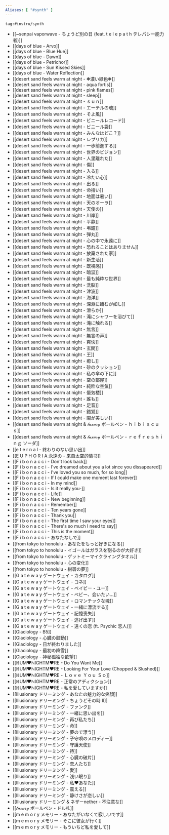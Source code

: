 ```yaml
---
Aliases: [ "#synth" ]
---
```

```expander
tag:#instru/synth
```
- [[~senpai vaporwave - ちょうど別の日 (feat. t e l e p a t h テレパシー能力者)]]
- [[days of blue - Arvo]]
- [[days of blue - Blue Hue]]
- [[days of blue - Dawn]]
- [[days of blue - Petrichor]]
- [[days of blue - Sun Kissed Skies]]
- [[days of blue - Water Reflection]]
- [[desert sand feels warm at night - ❃濃い緑色❃]]
- [[desert sand feels warm at night - aqua fortis]]
- [[desert sand feels warm at night - pink flames]]
- [[desert sand feels warm at night - sleep]]
- [[desert sand feels warm at night - ｓｕｎ]]
- [[desert sand feels warm at night - エーテルの魂]]
- [[desert sand feels warm at night - そよ風]]
- [[desert sand feels warm at night - ビニールレコード]]
- [[desert sand feels warm at night - ビニール袋]]
- [[desert sand feels warm at night - みんなはどこ？]]
- [[desert sand feels warm at night - レプリカ]]
- [[desert sand feels warm at night - 一歩前進する]]
- [[desert sand feels warm at night - 世界のビジョン]]
- [[desert sand feels warm at night - 人里離れた]]
- [[desert sand feels warm at night - 傷]]
- [[desert sand feels warm at night - 入る]]
- [[desert sand feels warm at night - 冷たい心]]
- [[desert sand feels warm at night - 出る]]
- [[desert sand feels warm at night - 命拾い]]
- [[desert sand feels warm at night - 地面は暑い]]
- [[desert sand feels warm at night - 天のオーラ]]
- [[desert sand feels warm at night - 天使の]]
- [[desert sand feels warm at night - 川岸]]
- [[desert sand feels warm at night - 平静]]
- [[desert sand feels warm at night - 弔鐘]]
- [[desert sand feels warm at night - 弾丸]]
- [[desert sand feels warm at night - 心の中で永遠に]]
- [[desert sand feels warm at night - 恐れることはありません]]
- [[desert sand feels warm at night - 放棄された家]]
- [[desert sand feels warm at night - 新生活]]
- [[desert sand feels warm at night - 既視感]]
- [[desert sand feels warm at night - 暗涙]]
- [[desert sand feels warm at night - 最も純粋な世界]]
- [[desert sand feels warm at night - 洗脳]]
- [[desert sand feels warm at night - 津波]]
- [[desert sand feels warm at night - 海洋]]
- [[desert sand feels warm at night - 深淵に臨むが如し]]
- [[desert sand feels warm at night - 滑らか]]
- [[desert sand feels warm at night - 滝にシャワーを浴びて]]
- [[desert sand feels warm at night - 滝に触れる]]
- [[desert sand feels warm at night - 無言]]
- [[desert sand feels warm at night - 無言の声]]
- [[desert sand feels warm at night - 爽快]]
- [[desert sand feels warm at night - 玄関]]
- [[desert sand feels warm at night - 王]]
- [[desert sand feels warm at night - 癒し]]
- [[desert sand feels warm at night - 砂のクッション]]
- [[desert sand feels warm at night - 私の傘の下に]]
- [[desert sand feels warm at night - 空の部屋]]
- [[desert sand feels warm at night - 純粋な空気]]
- [[desert sand feels warm at night - 蜃気楼]]
- [[desert sand feels warm at night - 誰も]]
- [[desert sand feels warm at night - 足音]]
- [[desert sand feels warm at night - 錯覚]]
- [[desert sand feels warm at night - 闇が美しい]]
- [[desert sand feels warm at night & 𝓁𝓊𝓍𝓊𝓇𝓎 ボールペン - ｈｉｂｉｓｃｕｓ]]
- [[desert sand feels warm at night & 𝓁𝓊𝓍𝓊𝓇𝓎 ボールペン - ｒｅｆｒｅｓｈｉｎｇ ソーダ]]
- [[e t e r n a l - 終わりのない思い出]]
- [[E U P H O R I A 永遠の - 来自太空的情书]]
- [[F i b o n a c c i - Don't look back]]
- [[F i b o n a c c i - I've dreamed about you a lot since you dissapeared]]
- [[F i b o n a c c i - I've loved you so much, for so long]]
- [[F i b o n a c c i - If I could make one moment last forever]]
- [[F i b o n a c c i - In my mind]]
- [[F i b o n a c c i - Is it really you-]]
- [[F i b o n a c c i - Life]]
- [[F i b o n a c c i - New beginning]]
- [[F i b o n a c c i - Remember]]
- [[F i b o n a c c i - Ten years gone]]
- [[F i b o n a c c i - Thank you]]
- [[F i b o n a c c i - The first time I saw your eyes]]
- [[F i b o n a c c i - There's so much I need to say]]
- [[F i b o n a c c i - This is the moment]]
- [[F i b o n a c c i - あなたなしで]]
- [[from tokyo to honolulu - あなたをもっと好きになる]]
- [[from tokyo to honolulu - イゴールはガラスを割るのが大好き]]
- [[from tokyo to honolulu - ゲットミーマイクライングタオル]]
- [[from tokyo to honolulu - 心の変化]]
- [[from tokyo to honolulu - 紺碧の夢]]
- [[G a t e w a y ゲートウェイ - カタログ]]
- [[G a t e w a y ゲートウェイ - コネ]]
- [[G a t e w a y ゲートウェイ - ベイビー・ユー]]
- [[G a t e w a y ゲートウェイ - ベビー、会いたい…]]
- [[G a t e w a y ゲートウェイ - ロマンチックな魂]]
- [[G a t e w a y ゲートウェイ - 一緒に漂流する]]
- [[G a t e w a y ゲートウェイ - 記憶喪失]]
- [[G a t e w a y ゲートウェイ - 逃げ出す]]
- [[G a t e w a y ゲートウェイ - 遠くの恋 (ft. Psychic 恋人)]]
- [[Glaciology - B5]]
- [[Glaciology - 心臓の鼓動]]
- [[Glaciology - 日が終わりました]]
- [[Glaciology - 最初の降雪]]
- [[Glaciology - 神秘孤独な欲望]]
- [[ℍUM♥ℕIGHTM♥RE - Do You Want Me]]
- [[ℍUM♥ℕIGHTM♥RE - Looking For Your Love (Chopped & Slushed)]]
- [[ℍUM♥ℕIGHTM♥RE - Ｌｏｖｅ Ｙｏｕ Ｓｏ]]
- [[ℍUM♥ℕIGHTM♥RE - 正常のアディクション]]
- [[ℍUM♥ℕIGHTM♥RE - 私を愛していますか]]
- [[Illusionary ドリーミング - あなたの魅力的な笑顔]]
- [[Illusionary ドリーミング - ちょうどその時 II]]
- [[Illusionary ドリーミング - ファンク]]
- [[Illusionary ドリーミング - 一緒に思い出を]]
- [[Illusionary ドリーミング - 再び私たち]]
- [[Illusionary ドリーミング - 命]]
- [[Illusionary ドリーミング - 夢ので漂う]]
- [[Illusionary ドリーミング - 子守唄のメロディー]]
- [[Illusionary ドリーミング - 守護天使]]
- [[Illusionary ドリーミング - 待]]
- [[Illusionary ドリーミング - 心臓の破片]]
- [[Illusionary ドリーミング - 恋人たち]]
- [[Illusionary ドリーミング - 愛]]
- [[Illusionary ドリーミング - 浅い眠り]]
- [[Illusionary ドリーミング - 私♥あなた]]
- [[Illusionary ドリーミング - 震える]]
- [[Illusionary ドリーミング - 静けさが恋しい]]
- [[Illusionary ドリーミング & ネザーnether - 不注意な]]
- [[𝓁𝓊𝓍𝓊𝓇𝓎 ボールペン - ドル札]]
- [[m e m o r y メモリー - あなたがいなくて寂しいです]]
- [[m e m o r y メモリー - そこに彼女が行く]]
- [[m e m o r y メモリー - もういちど私を愛して]]
